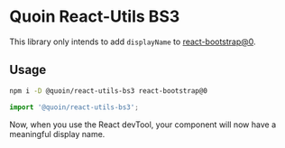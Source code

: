 # Quoin React-Utils BS3

This library only intends to add `displayName` to [react-bootstrap@0](https://www.npmjs.com/package/react-bootstrap).

## Usage

```bash
npm i -D @quoin/react-utils-bs3 react-bootstrap@0
```

```javascript
import '@quoin/react-utils-bs3';
```

Now, when you use the React devTool, your component will now have a meaningful
display name.
